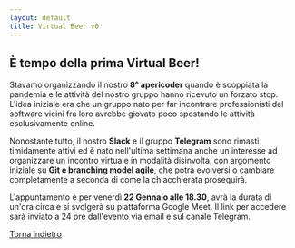 ```yaml
---
layout: default
title: Virtual Beer v0
---
```


## È tempo della prima Virtual Beer!

Stavamo organizzando il nostro **8° apericoder** quando è scoppiata la pandemia
e le attività del nostro gruppo hanno ricevuto un forzato stop. L'idea iniziale
era che un gruppo nato per far incontrare professionisti del software vicini fra
loro avrebbe giovato poco spostando le attività esclusivamente online.

Nonostante tutto, il nostro **Slack** e il gruppo **Telegram** sono rimasti
timidamente attivi ed è nato nell'ultima settimana anche un interesse ad
organizzare un incontro virtuale in modalità disinvolta, con argomento iniziale
su **Git e branching model agile**, che potrà evolversi o cambiare completamente
a seconda di come la chiacchierata proseguirà.

L'appuntamento è per venerdì **22 Gennaio alle 18.30**, avrà la durata di un'ora
circa e si svolgerà su piattaforma Google Meet. Il link per accedere sarà
inviato a 24 ore dall'evento via email e sul canale Telegram.

[Torna indietro](../)

